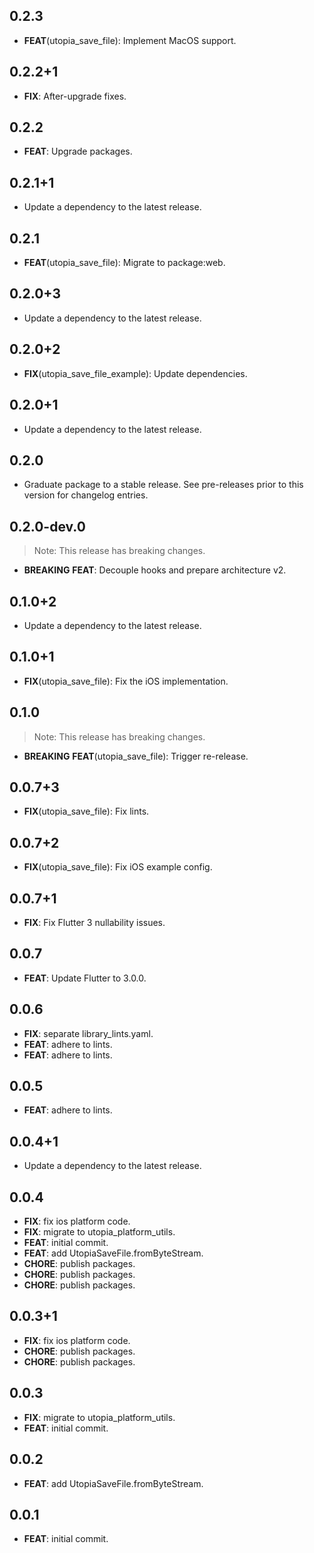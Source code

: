 ## 0.2.3

 - **FEAT**(utopia_save_file): Implement MacOS support.

## 0.2.2+1

 - **FIX**: After-upgrade fixes.

## 0.2.2

 - **FEAT**: Upgrade packages.

## 0.2.1+1

 - Update a dependency to the latest release.

## 0.2.1

 - **FEAT**(utopia_save_file): Migrate to package:web.

## 0.2.0+3

 - Update a dependency to the latest release.

## 0.2.0+2

 - **FIX**(utopia_save_file_example): Update dependencies.

## 0.2.0+1

 - Update a dependency to the latest release.

## 0.2.0

 - Graduate package to a stable release. See pre-releases prior to this version for changelog entries.

## 0.2.0-dev.0

> Note: This release has breaking changes.

 - **BREAKING** **FEAT**: Decouple hooks and prepare architecture v2.

## 0.1.0+2

 - Update a dependency to the latest release.

## 0.1.0+1

 - **FIX**(utopia_save_file): Fix the iOS implementation.

## 0.1.0

> Note: This release has breaking changes.

 - **BREAKING** **FEAT**(utopia_save_file): Trigger re-release.

## 0.0.7+3

- **FIX**(utopia_save_file): Fix lints.

## 0.0.7+2

- **FIX**(utopia_save_file): Fix iOS example config.

## 0.0.7+1

- **FIX**: Fix Flutter 3 nullability issues.

## 0.0.7

- **FEAT**: Update Flutter to 3.0.0.

## 0.0.6

- **FIX**: separate library_lints.yaml.
- **FEAT**: adhere to lints.
- **FEAT**: adhere to lints.

## 0.0.5

- **FEAT**: adhere to lints.

## 0.0.4+1

- Update a dependency to the latest release.

## 0.0.4

- **FIX**: fix ios platform code.
- **FIX**: migrate to utopia_platform_utils.
- **FEAT**: initial commit.
- **FEAT**: add UtopiaSaveFile.fromByteStream.
- **CHORE**: publish packages.
- **CHORE**: publish packages.
- **CHORE**: publish packages.

## 0.0.3+1

- **FIX**: fix ios platform code.
- **CHORE**: publish packages.
- **CHORE**: publish packages.

## 0.0.3

- **FIX**: migrate to utopia_platform_utils.
- **FEAT**: initial commit.

## 0.0.2

- **FEAT**: add UtopiaSaveFile.fromByteStream.

## 0.0.1

- **FEAT**: initial commit.

